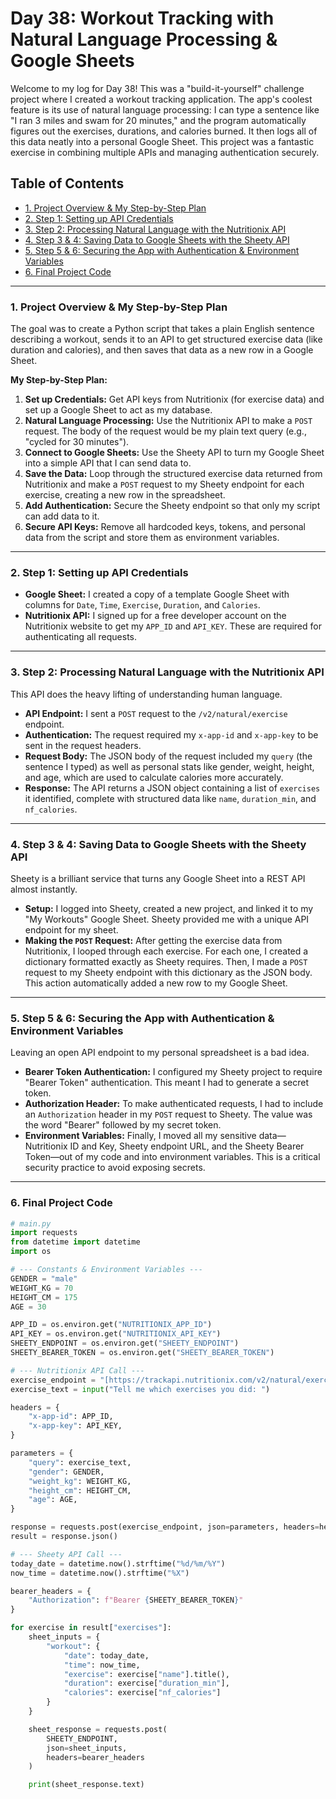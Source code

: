 # Day 38: Workout Tracking with Natural Language Processing & Google Sheets

Welcome to my log for Day 38! This was a "build-it-yourself" challenge project where I created a workout tracking application. The app's coolest feature is its use of natural language processing: I can type a sentence like "I ran 3 miles and swam for 20 minutes," and the program automatically figures out the exercises, durations, and calories burned. It then logs all of this data neatly into a personal Google Sheet. This project was a fantastic exercise in combining multiple APIs and managing authentication securely.


## Table of Contents
- [1. Project Overview & My Step-by-Step Plan](#1-project-overview--my-step-by-step-plan)
- [2. Step 1: Setting up API Credentials](#2-step-1-setting-up-api-credentials)
- [3. Step 2: Processing Natural Language with the Nutritionix API](#3-step-2-processing-natural-language-with-the-nutritionix-api)
- [4. Step 3 & 4: Saving Data to Google Sheets with the Sheety API](#4-step-3--4-saving-data-to-google-sheets-with-the-sheety-api)
- [5. Step 5 & 6: Securing the App with Authentication & Environment Variables](#5-step-5--6-securing-the-app-with-authentication--environment-variables)
- [6. Final Project Code](#6-final-project-code)

---

### 1. Project Overview & My Step-by-Step Plan
The goal was to create a Python script that takes a plain English sentence describing a workout, sends it to an API to get structured exercise data (like duration and calories), and then saves that data as a new row in a Google Sheet.

**My Step-by-Step Plan:**
1.  **Set up Credentials:** Get API keys from Nutritionix (for exercise data) and set up a Google Sheet to act as my database.
2.  **Natural Language Processing:** Use the Nutritionix API to make a `POST` request. The body of the request would be my plain text query (e.g., "cycled for 30 minutes").
3.  **Connect to Google Sheets:** Use the Sheety API to turn my Google Sheet into a simple API that I can send data to.
4.  **Save the Data:** Loop through the structured exercise data returned from Nutritionix and make a `POST` request to my Sheety endpoint for each exercise, creating a new row in the spreadsheet.
5.  **Add Authentication:** Secure the Sheety endpoint so that only my script can add data to it.
6.  **Secure API Keys:** Remove all hardcoded keys, tokens, and personal data from the script and store them as environment variables.

---

### 2. Step 1: Setting up API Credentials
-   **Google Sheet:** I created a copy of a template Google Sheet with columns for `Date`, `Time`, `Exercise`, `Duration`, and `Calories`.
-   **Nutritionix API:** I signed up for a free developer account on the Nutritionix website to get my `APP_ID` and `API_KEY`. These are required for authenticating all requests.

---

### 3. Step 2: Processing Natural Language with the Nutritionix API
This API does the heavy lifting of understanding human language.

-   **API Endpoint:** I sent a `POST` request to the `/v2/natural/exercise` endpoint.
-   **Authentication:** The request required my `x-app-id` and `x-app-key` to be sent in the request headers.
-   **Request Body:** The JSON body of the request included my `query` (the sentence I typed) as well as personal stats like gender, weight, height, and age, which are used to calculate calories more accurately.
-   **Response:** The API returns a JSON object containing a list of `exercises` it identified, complete with structured data like `name`, `duration_min`, and `nf_calories`.

---

### 4. Step 3 & 4: Saving Data to Google Sheets with the Sheety API
Sheety is a brilliant service that turns any Google Sheet into a REST API almost instantly.

-   **Setup:** I logged into Sheety, created a new project, and linked it to my "My Workouts" Google Sheet. Sheety provided me with a unique API endpoint for my sheet.
-   **Making the `POST` Request:** After getting the exercise data from Nutritionix, I looped through each exercise. For each one, I created a dictionary formatted exactly as Sheety requires. Then, I made a `POST` request to my Sheety endpoint with this dictionary as the JSON body. This action automatically added a new row to my Google Sheet.

---

### 5. Step 5 & 6: Securing the App with Authentication & Environment Variables
Leaving an open API endpoint to my personal spreadsheet is a bad idea.

-   **Bearer Token Authentication:** I configured my Sheety project to require "Bearer Token" authentication. This meant I had to generate a secret token.
-   **Authorization Header:** To make authenticated requests, I had to include an `Authorization` header in my `POST` request to Sheety. The value was the word "Bearer" followed by my secret token.
-   **Environment Variables:** Finally, I moved all my sensitive data—Nutritionix ID and Key, Sheety endpoint URL, and the Sheety Bearer Token—out of my code and into environment variables. This is a critical security practice to avoid exposing secrets.

---

### 6. Final Project Code

```python
# main.py
import requests
from datetime import datetime
import os

# --- Constants & Environment Variables ---
GENDER = "male"
WEIGHT_KG = 70
HEIGHT_CM = 175
AGE = 30

APP_ID = os.environ.get("NUTRITIONIX_APP_ID")
API_KEY = os.environ.get("NUTRITIONIX_API_KEY")
SHEETY_ENDPOINT = os.environ.get("SHEETY_ENDPOINT")
SHEETY_BEARER_TOKEN = os.environ.get("SHEETY_BEARER_TOKEN")

# --- Nutritionix API Call ---
exercise_endpoint = "[https://trackapi.nutritionix.com/v2/natural/exercise](https://trackapi.nutritionix.com/v2/natural/exercise)"
exercise_text = input("Tell me which exercises you did: ")

headers = {
    "x-app-id": APP_ID,
    "x-app-key": API_KEY,
}

parameters = {
    "query": exercise_text,
    "gender": GENDER,
    "weight_kg": WEIGHT_KG,
    "height_cm": HEIGHT_CM,
    "age": AGE,
}

response = requests.post(exercise_endpoint, json=parameters, headers=headers)
result = response.json()

# --- Sheety API Call ---
today_date = datetime.now().strftime("%d/%m/%Y")
now_time = datetime.now().strftime("%X")

bearer_headers = {
    "Authorization": f"Bearer {SHEETY_BEARER_TOKEN}"
}

for exercise in result["exercises"]:
    sheet_inputs = {
        "workout": {
            "date": today_date,
            "time": now_time,
            "exercise": exercise["name"].title(),
            "duration": exercise["duration_min"],
            "calories": exercise["nf_calories"]
        }
    }

    sheet_response = requests.post(
        SHEETY_ENDPOINT, 
        json=sheet_inputs,
        headers=bearer_headers
    )

    print(sheet_response.text)
```